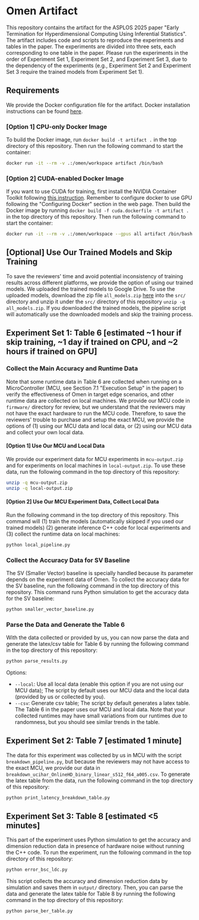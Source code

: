 # Omen Artifact

This repository contains the artifact for the ASPLOS 2025 paper "Early Termination for Hyperdimensional Computing Using Inferential Statistics".
The artifact includes code and scripts to reproduce the experiments and tables in the paper. The experiments are divided into three sets, each corresponding to one table in the paper. Please run the experiments in the order of Experiment Set 1, Experiment Set 2, and Experiment Set 3, due to the dependency of the experiments (e.g., Experiment Set 2 and Experiment Set 3 require the trained models from Experiment Set 1).

## Requirements

We provide the Docker configuration file for the artifact.
Docker installation instructions can be found [here](https://docs.docker.com/get-docker/).

### [Option 1] CPU-only Docker Image

To build the Docker image, run `docker build -t artifact .` in the top directory of this repository.
Then run the following command to start the container:

```bash
docker run -it --rm -v .:/omen/workspace artifact /bin/bash
```

### [Option 2] CUDA-enabled Docker Image

If you want to use CUDA for training, first install the NVIDIA Container Toolkit following [this instruction](https://docs.nvidia.com/datacenter/cloud-native/container-toolkit/install-guide.html). Remember to configure docker to use GPU following the "Configuring Docker" section in the web page. Then build the Docker image by running `docker build -f cuda.dockerfile -t artifact .` in the top directory of this repository.
Then run the following command to start the container:

```bash
docker run -it --rm -v .:/omen/workspace --gpus all artifact /bin/bash
```

## [Optional] Use Our Trained Models and Skip Training

To save the reviewers' time and avoid potential inconsistency of training results across different platforms, we provide the option of using our trained models. We uploaded the trained models to Google Drive. To use the uploaded models, download the zip file `all_models.zip` [here](https://drive.google.com/file/d/1ji3cbdqLh4uGsz0fReg1sh0deip7TMFn/view?usp=sharing) into the `src/` directory and unzip it under the `src/` directory of this repository `unzip -q all_models.zip`.
If you downloaded the trained models, the pipeline script will automatically use the downloaded models and skip the training process.

## Experiment Set 1: Table 6 [estimated ~1 hour if skip training, ~1 day if trained on CPU, and ~2 hours if trained on GPU]

### Collect the Main Accuracy and Runtime Data

Note that some runtime data in Table 6 are collected when running on a MicroController (MCU, see Section 7.1 "Execution Setup" in the paper) to verify the effectiveness of Omen in target edge scenarios, and other runtime data are collected on local machines. We provide our MCU code in `firmware/` directory for review, but we understand that the reviewers may not have the exact hardware to run the MCU code. Therefore, to save the reviewers' trouble to purchase and setup the exact MCU, we provide the options of (1) using our MCU data and local data, or (2) using our MCU data and collect your own local data.

#### [Option 1] Use Our MCU and Local Data

We provide our experiment data for MCU experiments in `mcu-output.zip` and for experiments on local machines in `local-output.zip`. To use these data, run the following command in the top directory of this repository:

```bash
unzip -q mcu-output.zip
unzip -q local-output.zip
```

#### [Option 2] Use Our MCU Experiment Data, Collect Local Data

Run the following command in the top directory of this repository. This command will (1) train the models (automatically skipped if you used our trained models) (2) generate inference C++ code for local experiments and (3) collect the runtime data on local machines:

```bash
python local_pipeline.py
```

### Collect the Accuracy Data for SV Baseline

The SV (Smaller Vector) baseline is specially handled because its parameter depends on the experiment data of Omen. To collect the accuracy data for the SV baseline, run the following command in the top directory of this repository. This command runs Python simulation to get the accuracy data for the SV baseline:

```bash
python smaller_vector_baseline.py
```

### Parse the Data and Generate the Table 6

With the data collected or provided by us, you can now parse the data and generate the latex/csv table for Table 6 by running the following command in the top directory of this repository:

```bash
python parse_results.py
```

Options:

- `--local`: Use all local data (enable this option if you are not using our MCU data); The script by default uses our MCU data and the local data (provided by us or collected by you).
- `--csv`: Generate csv table; The script by default generates a latex table.
The Table 6 in the paper uses our MCU and local data. Note that your collected runtimes may have small variations from our runtimes due to randomness, but you should see similar trends in the table.

## Experiment Set 2: Table 7 [estimated 1 minute]

The data for this experiment was collected by us in MCU with the script `breakdown_pipeline.py`, but because the reviewers may not have access to the exact MCU, we provide our data in `breakdown_ucihar_OnlineHD_binary_linear_s512_f64_a005.csv`.
To generate the latex table from the data, run the following command in the top directory of this repository:

```bash
python print_latency_breakdown_table.py
```

## Experiment Set 3: Table 8 [estimated <5 minutes]

This part of the experiment uses Python simulation to get the accuracy and dimension reduction data in presence of hardware noise without running the C++ code.
To run the experiment, run the following command in the top directory of this repository:

```bash
python error_bsc_ldc.py
```

This script collects the accuracy and dimension reduction data by simulation and saves them in `output/` directory. Then, you can parse the data and generate the latex table for Table 8 by running the following command in the top directory of this repository:

```bash
python parse_ber_table.py
```
